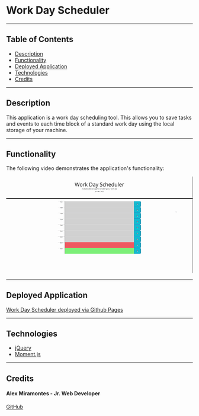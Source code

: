 # Work Day Scheduler 

---

## Table of Contents 

- [Description](#description)
- [Functionality](#functionality)
- [Deployed Application](#deployed-application)
- [Technologies](#technologies)
- [Credits](#credits)

---

## Description

This application is a work day scheduling tool. This allows you to save tasks and events to each time block of a standard work day using the local storage of your machine. 

---

## Functionality

The following video demonstrates the application's functionality:

![A user clicks on slots on the color-coded calendar and edits the events.](./assets/images/work-day-scheduler.gif)

---

## Deployed Application

[Work Day Scheduler deployed via Github Pages](https://amiramonte.github.io/third-party-apis-work-day-scheduler/)

---

## Technologies 

- [jQuery](https://jquery.com/)
- [Moment.js](https://momentjs.com/)

---

## Credits


#### Alex Miramontes - Jr. Web Developer
[GitHub](https://github.com/amiramonte)
